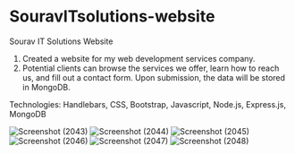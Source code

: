 # SouravITsolutions-website
Sourav IT Solutions Website

1) Created a website for my web development services company.
2) Potential clients can browse the services we offer, learn how to reach us, and fill out a contact form. Upon submission, the data will be stored in MongoDB.

Technologies: Handlebars, CSS, Bootstrap, Javascript, Node.js, Express.js, MongoDB

![Screenshot (2043)](https://user-images.githubusercontent.com/65517504/229999902-77e99a0f-c6db-4bb6-853b-22b094cb928a.png)
![Screenshot (2044)](https://user-images.githubusercontent.com/65517504/229999913-4de7013b-bbf8-46d9-8065-4a5a2abab718.png)
![Screenshot (2045)](https://user-images.githubusercontent.com/65517504/229999922-7282fcaa-ed3c-4295-848b-ab4d6d846a33.png)
![Screenshot (2046)](https://user-images.githubusercontent.com/65517504/229999930-6aa83f4e-611c-45f5-b718-db6868a076eb.png)
![Screenshot (2047)](https://user-images.githubusercontent.com/65517504/229999941-cb15485b-6ea9-4158-8cf9-f11167cfdd3e.png)
![Screenshot (2048)](https://user-images.githubusercontent.com/65517504/229999951-8e2a9091-dc8f-42d3-baea-c4b009a1f8f9.png)
